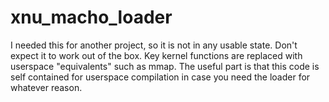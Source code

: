 # xnu_macho_loader
I needed this for another project, so it is not in any usable state. Don't expect it to work out of the box. Key kernel functions are replaced with userspace "equivalents" such as mmap. The useful part is that this code is self contained for userspace compilation in case you need the loader for whatever reason.
